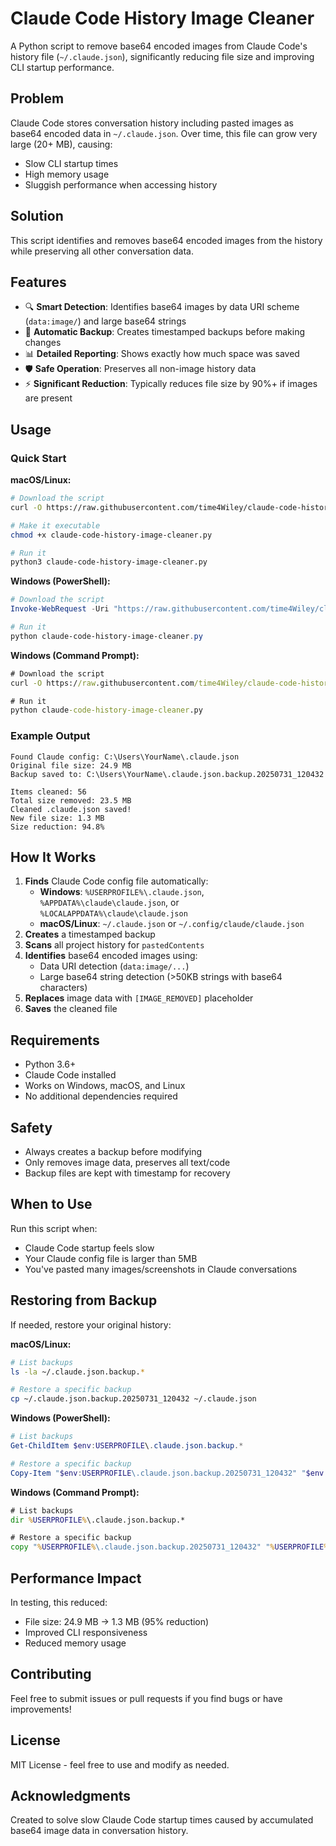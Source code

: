 # Claude Code History Image Cleaner

A Python script to remove base64 encoded images from Claude Code's history file (`~/.claude.json`), significantly reducing file size and improving CLI startup performance.

## Problem

Claude Code stores conversation history including pasted images as base64 encoded data in `~/.claude.json`. Over time, this file can grow very large (20+ MB), causing:

- Slow CLI startup times
- High memory usage
- Sluggish performance when accessing history

## Solution

This script identifies and removes base64 encoded images from the history while preserving all other conversation data.

## Features

- 🔍 **Smart Detection**: Identifies base64 images by data URI scheme (`data:image/`) and large base64 strings
- 💾 **Automatic Backup**: Creates timestamped backups before making changes
- 📊 **Detailed Reporting**: Shows exactly how much space was saved
- 🛡️ **Safe Operation**: Preserves all non-image history data
- ⚡ **Significant Reduction**: Typically reduces file size by 90%+ if images are present

## Usage

### Quick Start

**macOS/Linux:**
```bash
# Download the script
curl -O https://raw.githubusercontent.com/time4Wiley/claude-code-history-image-cleaner/master/claude-code-history-image-cleaner.py

# Make it executable
chmod +x claude-code-history-image-cleaner.py

# Run it
python3 claude-code-history-image-cleaner.py
```

**Windows (PowerShell):**
```powershell
# Download the script
Invoke-WebRequest -Uri "https://raw.githubusercontent.com/time4Wiley/claude-code-history-image-cleaner/master/claude-code-history-image-cleaner.py" -OutFile "claude-code-history-image-cleaner.py"

# Run it
python claude-code-history-image-cleaner.py
```

**Windows (Command Prompt):**
```cmd
# Download the script
curl -O https://raw.githubusercontent.com/time4Wiley/claude-code-history-image-cleaner/master/claude-code-history-image-cleaner.py

# Run it
python claude-code-history-image-cleaner.py
```

### Example Output

```
Found Claude config: C:\Users\YourName\.claude.json
Original file size: 24.9 MB
Backup saved to: C:\Users\YourName\.claude.json.backup.20250731_120432

Items cleaned: 56
Total size removed: 23.5 MB
Cleaned .claude.json saved!
New file size: 1.3 MB
Size reduction: 94.8%
```

## How It Works

1. **Finds** Claude Code config file automatically:
   - **Windows**: `%USERPROFILE%\.claude.json`, `%APPDATA%\claude\claude.json`, or `%LOCALAPPDATA%\claude\claude.json`
   - **macOS/Linux**: `~/.claude.json` or `~/.config/claude/claude.json`
2. **Creates** a timestamped backup
3. **Scans** all project history for `pastedContents`
4. **Identifies** base64 encoded images using:
   - Data URI detection (`data:image/...`)
   - Large base64 string detection (>50KB strings with base64 characters)
5. **Replaces** image data with `[IMAGE_REMOVED]` placeholder
6. **Saves** the cleaned file

## Requirements

- Python 3.6+
- Claude Code installed
- Works on Windows, macOS, and Linux
- No additional dependencies required

## Safety

- Always creates a backup before modifying
- Only removes image data, preserves all text/code
- Backup files are kept with timestamp for recovery

## When to Use

Run this script when:
- Claude Code startup feels slow
- Your Claude config file is larger than 5MB
- You've pasted many images/screenshots in Claude conversations

## Restoring from Backup

If needed, restore your original history:

**macOS/Linux:**
```bash
# List backups
ls -la ~/.claude.json.backup.*

# Restore a specific backup
cp ~/.claude.json.backup.20250731_120432 ~/.claude.json
```

**Windows (PowerShell):**
```powershell
# List backups
Get-ChildItem $env:USERPROFILE\.claude.json.backup.*

# Restore a specific backup
Copy-Item "$env:USERPROFILE\.claude.json.backup.20250731_120432" "$env:USERPROFILE\.claude.json"
```

**Windows (Command Prompt):**
```cmd
# List backups
dir %USERPROFILE%\.claude.json.backup.*

# Restore a specific backup
copy "%USERPROFILE%\.claude.json.backup.20250731_120432" "%USERPROFILE%\.claude.json"
```

## Performance Impact

In testing, this reduced:
- File size: 24.9 MB → 1.3 MB (95% reduction)
- Improved CLI responsiveness
- Reduced memory usage

## Contributing

Feel free to submit issues or pull requests if you find bugs or have improvements!

## License

MIT License - feel free to use and modify as needed.

## Acknowledgments

Created to solve slow Claude Code startup times caused by accumulated base64 image data in conversation history.